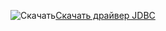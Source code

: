 ![Скачать](../ssdt/media/download.png)[Скачать драйвер JDBC](https://go.microsoft.com/fwlink/?linkid=852460)
